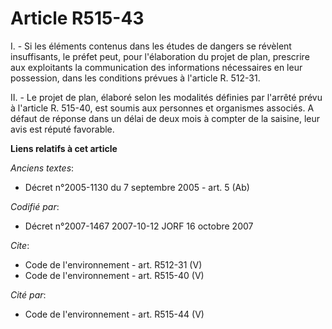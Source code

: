 # Article R515-43

I. - Si les éléments contenus dans les études de dangers se révèlent insuffisants, le préfet peut, pour l'élaboration du
projet de plan, prescrire aux exploitants la communication des informations nécessaires en leur possession, dans les
conditions prévues à l'article R. 512-31.

II. - Le projet de plan, élaboré selon les modalités définies par l'arrêté prévu à l'article R. 515-40, est soumis aux
personnes et organismes associés. A défaut de réponse dans un délai de deux mois à compter de la saisine, leur avis est
réputé favorable.

**Liens relatifs à cet article**

_Anciens textes_:

  - Décret n°2005-1130 du 7 septembre 2005 - art. 5 (Ab)

_Codifié par_:

  - Décret n°2007-1467 2007-10-12 JORF 16 octobre 2007

_Cite_:

  - Code de l'environnement - art. R512-31 (V)
  - Code de l'environnement - art. R515-40 (V)

_Cité par_:

  - Code de l'environnement - art. R515-44 (V)
